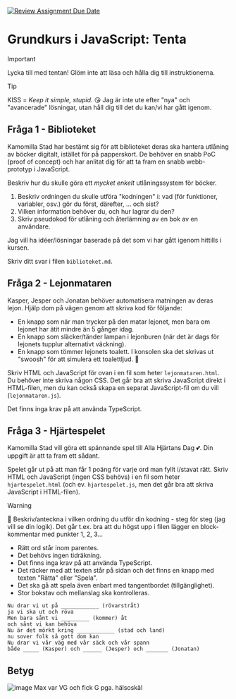 [![Review Assignment Due Date](https://classroom.github.com/assets/deadline-readme-button-22041afd0340ce965d47ae6ef1cefeee28c7c493a6346c4f15d667ab976d596c.svg)](https://classroom.github.com/a/ycIZeOZ1)
# Grundkurs i JavaScript: Tenta

> [!IMPORTANT]  
> Lycka till med tentan! Glöm inte att läsa och hålla dig till instruktionerna.

> [!TIP]  
> KISS = _Keep it simple, stupid_. 😘 Jag är inte ute efter "nya" och "avancerade" lösningar, utan håll dig till det du kan/vi har gått igenom.

## Fråga 1 - Biblioteket
Kamomilla Stad har bestämt sig för att biblioteket deras ska hantera utlåning av böcker digitalt, istället för på papperskort. De behöver en snabb PoC (proof of concept) och har anlitat dig för att ta fram en snabb webb-prototyp i JavaScript.

Beskriv hur du skulle göra ett _mycket enkelt_ utlåningssystem för böcker.

1. Beskriv ordningen du skulle utföra "kodningen" i: vad (för funktioner, variabler, osv.) gör du först, därefter, … och sist?
2. Vilken information behöver du, och hur lagrar du den?
3. Skriv pseudokod för utlåning och återlämning av en bok av en användare.

Jag vill ha idéer/lösningar baserade på det som vi har gått igenom hittills i kursen.

Skriv ditt svar i filen `biblioteket.md`.

## Fråga 2 - Lejonmataren
Kasper, Jesper och Jonatan behöver automatisera matningen av deras lejon. Hjälp dom på vägen genom att skriva kod för följande:

- En knapp som när man trycker på den matar lejonet, men bara om lejonet har ätit mindre än 5 gånger idag.
- En knapp som släcker/tänder lampan i lejonburen (när det är dags för lejonets tupplur alternativt väckning).
- En knapp som tömmer lejonets toalett. I konsolen ska det skrivas ut "swoosh" för att simulera ett toalettljud. 💩

Skriv HTML och JavaScript för ovan i en fil som heter `lejonmataren.html`. Du behöver inte skriva någon CSS. Det går bra att skriva JavaScript direkt i HTML-filen, men du kan också skapa en separat JavaScript-fil om du vill (`lejonmataren.js`).

Det finns inga krav på att använda TypeScript.

## Fråga 3 - Hjärtespelet
Kamomilla Stad vill göra ett spännande spel till Alla Hjärtans Dag 💕. Din uppgift är att ta fram ett sådant.

Spelet går ut på att man får 1 poäng för varje ord man fyllt i/stavat rätt. Skriv HTML och JavaScript (ingen CSS behövs) i en fil som heter `hjartespelet.html` (och ev. `hjartespelet.js`, men det går bra att skriva JavaScript i HTML-filen).

> [!WARNING]
> 🚨 Beskriv/anteckna i vilken ordning du utför din kodning - steg för steg (jag vill se din logik). Det går t.ex. bra att du högst upp i filen lägger en block-kommentar med punkter 1, 2, 3…

- Rätt ord står inom parentes. 
- Det behövs ingen tidräkning.
- Det finns inga krav på att använda TypeScript. 
- Det räcker med att texten står på sidan och det finns en knapp med texten "Rätta" eller "Spela". 
- Det ska gå att spela även enbart med tangentbordet (tillgänglighet). 
- Stor bokstav och mellanslag ska kontrolleras.

```
Nu drar vi ut på ____________ (rövarstråt)
ja vi ska ut och röva
Men bara sånt vi _________ (kommer) åt
och sånt vi kan behöva
Nu är det mörkt kring ____________ (stad och land)
nu sover folk så gott dom kan
Nu drar vi vår väg med vår säck och vår spann
både _____ (Kasper) och ______ (Jesper) och _______ (Jonatan)
```

## Betyg 
![image](https://github.com/user-attachments/assets/3b59dfbf-c26e-49cf-b46e-0052d1fc259f)
Max var VG och fick G pga. hälsoskäl
